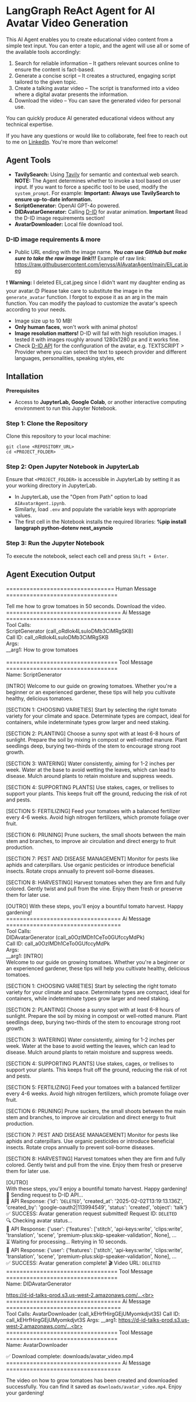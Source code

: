 # LangGraph ReAct Agent for AI Avatar Video Generation

This AI Agent enables you to create educational video content from a simple text input. You can enter a topic, and the agent will use all or some of the available tools accordingly:

1. Search for reliable information – It gathers relevant sources online to ensure the content is fact-based.
2. Generate a concise script – It creates a structured, engaging script tailored to the given topic.
3. Create a talking avatar video – The script is transformed into a video where a digital avatar presents the information.
4. Download the video – You can save the generated video for personal use.

You can quickly produce AI generated educational videos without any technical expertise. 

If you have any questions or would like to collaborate, feel free to reach out to me on [LinkedIn](https://www.linkedin.com/in/jenya-stoeva-60477249/). You're more than welcome!

## Agent Tools
* **TavilySearch:** Using [Tavily](https://tavily.com/) for semantic and contextual web search. **NOTE:** The Agent determines whether to invoke a tool based on user input. If you want to force a specific tool to be used, modify the ```system_prompt```. For example: **Important: Always use TavilySearch to ensure up-to-date information.**
* **ScriptGenerator:** OpenAI GPT-4o powered.
* **DIDAvatarGenerator:** Calling [D-ID](https://www.d-id.com/) for avatar animation. **Important** Read the D-ID image requirements section!
* **AvatarDownloader:** Local file download tool.

### D-ID image requirements & more
* Public URL ending with the image name. **_You can use GitHub but make sure to take the raw image link!!!_** Example of raw link: https://raw.githubusercontent.com/jenyss/AIAvatarAgent/main/Eli_cat.jpeg<br>

❗ **Warning:** I deleted Eli_cat.jpeg since I didn't want my daughter ending as your avatar.😊 Please take care to substitute the image in the ```generate_avatar``` function. I forgot to expose it as an arg in the main function. You can modify the payload to customize the avatar's speech according to your needs.

* Image size up to 10 MB!
* **Only human faces**, won't work with animal photos!
* **Image resolution matters!** D-ID will fail with high resolution images. I tested it with images roughly around 1280x1280 px and it works fine.
* Check [D-ID API](https://docs.d-id.com/reference/createtalk) for the configuration of the avatar, e.g. TEXTSCRIPT > Provider where you can select the text to speech provider and different languages, personalities, speaking styles, etc

## Intallation

<b>Prerequisites</b>

* Access to <b>JupyterLab, Google Colab</b>, or another interactive computing environment to run this Jupyter Notebook.

### Step 1: Clone the Repository

Clone this repository to your local machine:
```
git clone <REPOSITORY_URL>
cd <PROJECT_FOLDER>
```

### Step 2: Open Jupyter Notebook in JupyterLab

Ensure that ```<PROJECT_FOLDER>``` is accessible in JupyterLab by setting it as your working directory in JupyterLab.
 * In JupyterLab, use the "Open from Path" option to load ```AIAvatarAgent.ipynb```.
 * Similarly, load ```.env``` and populate the variable keys with appropriate values.
 * The first cell in the Notebook installs the required libraries: **%pip install langgraph python-dotenv nest_asyncio**

### Step 3: Run the Jupyter Notebook

To execute the notebook, select each cell and press ```Shift + Enter```.

## Agent Execution Output

================================ Human Message =================================<br>

Tell me how to grow tomatoes in 50 seconds. Download the video.<br>
================================== Ai Message ==================================<br>
Tool Calls:<br>
  ScriptGenerator (call_oRdIok4LsuIoDMb3CiMRgSKB)<br>
 Call ID: call_oRdIok4LsuIoDMb3CiMRgSKB<br>
  Args:<br>
    __arg1: How to grow tomatoes<br><br>
================================= Tool Message =================================<br>
Name: ScriptGenerator

[INTRO]
Welcome to our guide on growing tomatoes. Whether you're a beginner or an experienced gardener, these tips will help you cultivate healthy, delicious tomatoes.

[SECTION 1: CHOOSING VARIETIES]
Start by selecting the right tomato variety for your climate and space. Determinate types are compact, ideal for containers, while indeterminate types grow larger and need staking.

[SECTION 2: PLANTING]
Choose a sunny spot with at least 6-8 hours of sunlight. Prepare the soil by mixing in compost or well-rotted manure. Plant seedlings deep, burying two-thirds of the stem to encourage strong root growth.

[SECTION 3: WATERING]
Water consistently, aiming for 1-2 inches per week. Water at the base to avoid wetting the leaves, which can lead to disease. Mulch around plants to retain moisture and suppress weeds.

[SECTION 4: SUPPORTING PLANTS]
Use stakes, cages, or trellises to support your plants. This keeps fruit off the ground, reducing the risk of rot and pests.

[SECTION 5: FERTILIZING]
Feed your tomatoes with a balanced fertilizer every 4-6 weeks. Avoid high nitrogen fertilizers, which promote foliage over fruit.

[SECTION 6: PRUNING]
Prune suckers, the small shoots between the main stem and branches, to improve air circulation and direct energy to fruit production.

[SECTION 7: PEST AND DISEASE MANAGEMENT]
Monitor for pests like aphids and caterpillars. Use organic pesticides or introduce beneficial insects. Rotate crops annually to prevent soil-borne diseases.

[SECTION 8: HARVESTING]
Harvest tomatoes when they are firm and fully colored. Gently twist and pull from the vine. Enjoy them fresh or preserve them for later use.

[OUTRO]
With these steps, you'll enjoy a bountiful tomato harvest. Happy gardening!<br>
================================== Ai Message ==================================<br>
Tool Calls:<br>
  DIDAvatarGenerator (call_a0OzIMDh1CeTo0GUfccyMdPk)<br>
 Call ID: call_a0OzIMDh1CeTo0GUfccyMdPk<br>
  Args:<br>
    __arg1: [INTRO]<br>
Welcome to our guide on growing tomatoes. Whether you're a beginner or an experienced gardener, these tips will help you cultivate healthy, delicious tomatoes.<br>

[SECTION 1: CHOOSING VARIETIES]
Start by selecting the right tomato variety for your climate and space. Determinate types are compact, ideal for containers, while indeterminate types grow larger and need staking.

[SECTION 2: PLANTING]
Choose a sunny spot with at least 6-8 hours of sunlight. Prepare the soil by mixing in compost or well-rotted manure. Plant seedlings deep, burying two-thirds of the stem to encourage strong root growth.

[SECTION 3: WATERING]
Water consistently, aiming for 1-2 inches per week. Water at the base to avoid wetting the leaves, which can lead to disease. Mulch around plants to retain moisture and suppress weeds.

[SECTION 4: SUPPORTING PLANTS]
Use stakes, cages, or trellises to support your plants. This keeps fruit off the ground, reducing the risk of rot and pests.

[SECTION 5: FERTILIZING]
Feed your tomatoes with a balanced fertilizer every 4-6 weeks. Avoid high nitrogen fertilizers, which promote foliage over fruit.

[SECTION 6: PRUNING]
Prune suckers, the small shoots between the main stem and branches, to improve air circulation and direct energy to fruit production.

[SECTION 7: PEST AND DISEASE MANAGEMENT]
Monitor for pests like aphids and caterpillars. Use organic pesticides or introduce beneficial insects. Rotate crops annually to prevent soil-borne diseases.

[SECTION 8: HARVESTING]
Harvest tomatoes when they are firm and fully colored. Gently twist and pull from the vine. Enjoy them fresh or preserve them for later use.

[OUTRO]<br>
With these steps, you'll enjoy a bountiful tomato harvest. Happy gardening!<br>
🚀 Sending request to D-ID API...<br>
🔎 API Response: {'id': '```DELETED```', 'created_at': '2025-02-02T13:19:13.136Z', 'created_by': 'google-oauth2|113994549', 'status': 'created', 'object': 'talk'}<br>
✅ SUCCESS: Avatar generation request submitted! Request ID: ```DELETED```<br>
🔍 Checking avatar status...<br>
🔎 API Response: {'user': {'features': ['stitch', 'api-keys:write', 'clips:write', 'translation', 'scene', 'premium-plus:skip-speaker-validation', None], ...<br>
⏳ Waiting for processing... Retrying in 10 seconds.<br>
🔎 API Response: {'user': {'features': ['stitch', 'api-keys:write', 'clips:write', 'translation', 'scene', 'premium-plus:skip-speaker-validation', None], ...<br>
✅ SUCCESS: Avatar generation complete! 🎬 Video URL: ```DELETED```<br>
================================= Tool Message =================================<br>
Name: DIDAvatarGenerator

https://d-id-talks-prod.s3.us-west-2.amazonaws.com/...<br>
================================== Ai Message ==================================<br>
Tool Calls:
  AvatarDownloader (call_kEHrfHirgGEjUMyomkdjvt3S)
 Call ID: call_kEHrfHirgGEjUMyomkdjvt3S
  Args:
    __arg1: https://d-id-talks-prod.s3.us-west-2.amazonaws.com/...<br>
================================= Tool Message =================================<br>
Name: AvatarDownloader

✅ Download complete: downloads/avatar_video.mp4<br>
================================== Ai Message ==================================<br>

The video on how to grow tomatoes has been created and downloaded successfully. You can find it saved as `downloads/avatar_video.mp4`. Enjoy your gardening!

